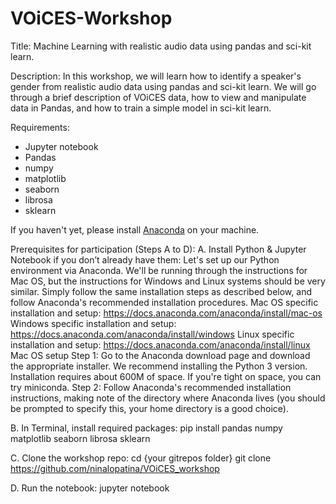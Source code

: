 # VOiCES-Workshop

Title: Machine Learning with realistic audio data using pandas and sci-kit learn.

Description: In this workshop, we will learn how to identify a speaker's gender from realistic audio data using pandas and sci-kit learn. We will go through a brief description of VOiCES data, how to view and manipulate data in Pandas, and how to train a simple model in sci-kit learn.

Requirements:
- Jupyter notebook
- Pandas
- numpy
- matplotlib
- seaborn
- librosa
- sklearn

If you haven't yet, please install [Anaconda](https://www.anaconda.com/download/#download) on your machine.

Prerequisites for participation (Steps A to D):
A. Install Python & Jupyter Notebook if you don’t already have them:
Let's set up our Python environment via Anaconda. We'll be running through the instructions for Mac OS, but the instructions for Windows and Linux systems should be very similar. Simply follow the same installation steps as described below, and follow Anaconda's recommended installation procedures.
Mac OS specific installation and setup: https://docs.anaconda.com/anaconda/install/mac-os
Windows specific installation and setup: https://docs.anaconda.com/anaconda/install/windows
Linux specific installation and setup: https://docs.anaconda.com/anaconda/install/linux
Mac OS setup
Step 1: Go to the Anaconda download page and download the appropriate installer. We recommend installing the Python 3 version.
Installation requires about 600M of space. If you're tight on space, you can try miniconda.
Step 2: Follow Anaconda's recommended installation instructions, making note of the directory where Anaconda lives (you should be prompted to specify this, your home directory is a good choice).

B. In Terminal, install required packages:
pip install pandas numpy matplotlib seaborn librosa sklearn

C. Clone the workshop repo:
cd {your gitrepos folder}
git clone https://github.com/ninalopatina/VOiCES_workshop

D. Run the notebook:
jupyter notebook
